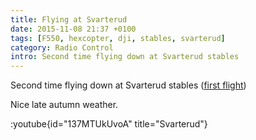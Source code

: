 ```yaml
---
title: Flying at Svarterud
date: 2015-11-08 21:37 +0100
tags: [F550, hexcopter, dji, stables, svarterud]
category: Radio Control
intro: Second time flying down at Svarterud stables
---
```


Second time flying down at Svarterud stables ([first flight](/2015/10/26/flying-at-svarterud/))

Nice late autumn weather.

:youtube{id="137MTUkUvoA" title="Svarterud"}
